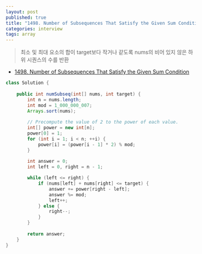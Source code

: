 ```yaml
---
layout: post
published: true
title: "1498. Number of Subsequences That Satisfy the Given Sum Condition"
categories: interview
tags: array
---
```


> 최소 및 최대 요소의 합이 target보다 작거나 같도록 nums의 비어 있지 않은 하위 시퀀스의 수를 반환

- [1498. Number of Subsequences That Satisfy the Given Sum Condition](https://leetcode.com/problems/number-of-subsequences-that-satisfy-the-given-sum-condition/)


```java
class Solution {
    
    public int numSubseq(int[] nums, int target) {
        int n = nums.length;
        int mod = 1_000_000_007;
        Arrays.sort(nums);
        
        // Precompute the value of 2 to the power of each value.
        int[] power = new int[n];
        power[0] = 1;
        for (int i = 1; i < n; ++i) {
            power[i] = (power[i - 1] * 2) % mod;
        }
        
        int answer = 0;
        int left = 0, right = n - 1;

        while (left <= right) {
            if (nums[left] + nums[right] <= target) {
                answer += power[right - left];
                answer %= mod;
                left++;
            } else {
                right--;
            }
        }
        
        return answer;
    }
}
```
